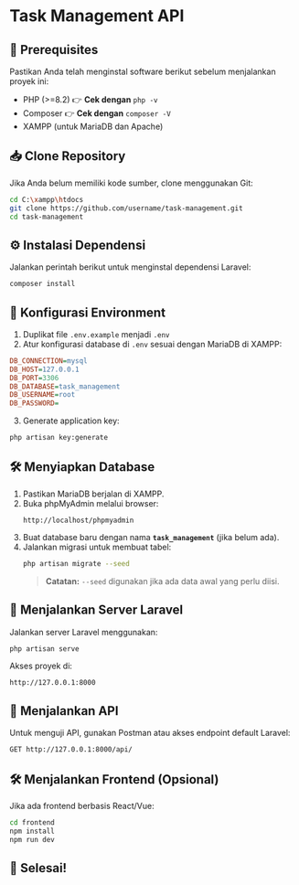 # Task Management API

## 📌 Prerequisites
Pastikan Anda telah menginstal software berikut sebelum menjalankan proyek ini:

- PHP (>=8.2) 👉 **Cek dengan** `php -v`
- Composer 👉 **Cek dengan** `composer -V`
- XAMPP (untuk MariaDB dan Apache)

## 📥 Clone Repository
Jika Anda belum memiliki kode sumber, clone menggunakan Git:
```bash
cd C:\xampp\htdocs
git clone https://github.com/username/task-management.git
cd task-management
```

## ⚙️ Instalasi Dependensi
Jalankan perintah berikut untuk menginstal dependensi Laravel:
```bash
composer install
```

## 🔑 Konfigurasi Environment
1. Duplikat file `.env.example` menjadi `.env`
2. Atur konfigurasi database di `.env` sesuai dengan MariaDB di XAMPP:

```ini
DB_CONNECTION=mysql
DB_HOST=127.0.0.1
DB_PORT=3306
DB_DATABASE=task_management
DB_USERNAME=root
DB_PASSWORD=
```

3. Generate application key:
```bash
php artisan key:generate
```

## 🛠️ Menyiapkan Database
1. Pastikan MariaDB berjalan di XAMPP.
2. Buka phpMyAdmin melalui browser:
   ```
   http://localhost/phpmyadmin
   ```
3. Buat database baru dengan nama **`task_management`** (jika belum ada).
4. Jalankan migrasi untuk membuat tabel:
   ```bash
   php artisan migrate --seed
   ```
   > **Catatan:** `--seed` digunakan jika ada data awal yang perlu diisi.

## 🚀 Menjalankan Server Laravel
Jalankan server Laravel menggunakan:
```bash
php artisan serve
```
Akses proyek di:
```
http://127.0.0.1:8000
```

## 📡 Menjalankan API
Untuk menguji API, gunakan Postman atau akses endpoint default Laravel:
```bash
GET http://127.0.0.1:8000/api/
```

## 🛠️ Menjalankan Frontend (Opsional)
Jika ada frontend berbasis React/Vue:
```bash
cd frontend
npm install
npm run dev
```

## 🏁 Selesai!

